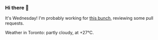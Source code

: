 ### Hi there :wave:

It's Wednesday! I'm probably working for [this bunch](https://github.com/kohofinancial), reviewing some pull requests.

Weather in Toronto: partly cloudy, at +27°C.
